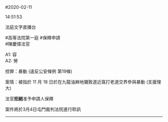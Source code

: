 #2020-02-11


14:51:53

法庭文字直播台

\#高等法院第一庭 \#保釋申請  
\#陳慶偉法官  
  
A1: 容  
A2: 勞  
  
控罪：暴動 (違反公安條例 第19條)  
  
案情：被指於 11 月 18 日於在九龍油麻地彌敦道近窩打老道交界參與暴動 (支援理大)  
  
法官**拒絕**准予申請人保釋  
  
案件將於3月4日屯門裁判法院進行聆訊

---
      